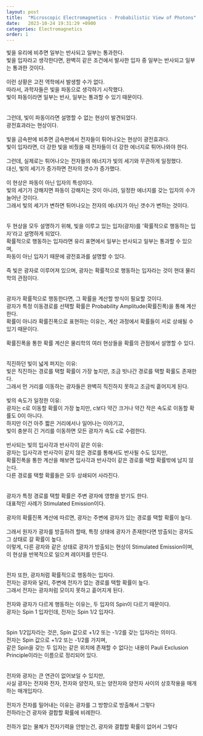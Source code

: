 ```yaml
---
layout: post
title:  "Microscopic Electromagnetics - Probabilistic View of Photons"
date:   2023-10-24 19:31:29 +0900
categories: Electromagnetics
order: 1
---
```


빛을 유리에 비추면 일부는 반사되고 일부는 통과한다.<br>
빛을 입자라고 생각한다면, 완벽히 같은 조건에서 발사한 입자 중 일부는 반사되고 일부는 통과한 것이다.<br>
<br>
이런 상황은 고전 역학에서 발생할 수가 없다.<br>
따라서, 과학자들은 빛을 파동으로 생각하기 시작했다.<br>
빛이 파동이라면 일부는 반사, 일부는 통과할 수 있기 때문이다.<br>
<br>
<br>
그런데, 빛이 파동이라면 설명할 수 없는 현상이 발견되었다.<br>
광전효과라는 현상이다.<br>
<br>
빛을 금속판에 비추면 금속판에서 전자들이 튀어나오는 현상이 광전효과다.<br>
빛이 입자라면, 더 강한 빛을 비췄을 때 전자들이 더 강한 에너지로 튀어나와야 한다.<br>
<br>
그런데, 실제로는 튀어나오는 전자들의 에너지가 빛의 세기와 무관하게 일정했다.<br>
대신, 빛의 세기가 증가하면 전자의 갯수가 증가했다.<br>
<br>
이 현상은 파동이 아닌 입자의 특성이다.<br>
빛의 세기가 강해지면 파동이 강해지는 것이 아니라, 일정한 에너지를 갖는 입자의 수가 늘어난 것이다.<br>
그래서 빛의 세기가 변하면 튀어나오는 전자의 에너지가 아닌 갯수가 변하는 것이다.<br>
<br>
<br>
두 현상을 모두 설명하기 위해, 빛을 이루고 있는 입자(광자)를 '확률적으로 행동하는 입자'라고 설명하게 되었다.<br>
확률적으로 행동하는 입자라면 유리 표면에서 일부는 반사되고 일부는 통과할 수 있으며,<br>
파동이 아닌 입자기 때문에 광전효과를 설명할 수 있다.<br>
<br>
즉 빛은 광자로 이루어져 있으며, 광자는 확률적으로 행동하는 입자라는 것이 현대 물리학의 관점이다.<br>
<br>
<br>
광자가 확률적으로 행동한다면, 그 확률을 계산할 방식이 필요할 것이다.<br>
광자가 특정 이동경로를 선택할 확률은 Probability Amplitude(확률진폭)을 통해 계산한다.<br>
확률이 아니라 확률진폭으로 표현하는 이유는, 계산 과정에서 확률들이 서로 상쇄될 수 있기 때문이다.<br>
<br>
확률진폭을 통한 확률 계산은 물리학의 여러 현상들을 확률의 관점에서 설명할 수 있다.<br>
<br>
<br>
직진하던 빛이 넓게 퍼지는 이유:<br>
빛은 직진하는 경로를 택할 확률이 가장 높지만, 조금 빗나간 경로를 택할 확률도 존재한다.<br>
그래서 먼 거리를 이동하는 광자들은 완벽히 직진하지 못하고 조금씩 흩어지게 된다.<br>
<br>
빛의 속도가 일정한 이유:<br>
광자는 c로 이동할 확률이 가장 높지만, c보다 약간 크거나 약간 작은 속도로 이동할 확률도 0이 아니다.<br>
하지만 이건 아주 짧은 거리에서나 일어나는 이야기고,<br>
빛이 충분히 긴 거리를 이동하면 모든 광자가 속도 c로 수렴한다.<br>
<br>
반사되는 빛의 입사각과 반사각이 같은 이유:<br>
광자는 입사각과 반사각이 같지 않은 경로를 통해서도 반사될 수도 있지만,<br>
확률진폭을 통한 계산을 해보면 입사각과 반사각이 같은 경로를 택할 확률밖에 남지 않는다.<br>
다른 경로를 택할 확률들은 모두 상쇄되어 사라진다.<br>
<br>
<br>
광자가 특정 경로를 택할 확률은 주변 광자에 영향을 받기도 한다.<br>
대표적인 사례가 Stimulated Emission이다.<br>
<br>
광자의 확률진폭 계산에 따르면, 광자는 주변에 광자가 있는 경로를 택할 확률이 높다.<br>
<br>
그래서 원자가 광자를 방출하려 할때, 특정 상태에 광자가 존재한다면 방출되는 광자도 그 상태로 갈 확률이 높다.<br>
이렇게, 다른 광자와 같은 상태로 광자가 방출되는 현상이 Stimulated Emission이며,<br>
이 현상을 반복적으로 일으켜 레이저를 만든다.<br>
<br>
<br>
전자 또한, 광자처럼 확률적으로 행동하는 입자다.<br>
전자는 광자와 달리, 주변에 전자가 없는 경로를 택할 확률이 높다.<br>
그래서 전자는 광자처럼 모이지 못하고 흩어지게 된다.<br>
<br>
전자와 광자가 다르게 행동하는 이유는, 두 입자의 Spin이 다르기 때문이다.<br>
광자는 Spin 1 입자인데, 전자는 Spin 1/2 입자다.<br>
<br>
<br>
Spin 1/2입자라는 것은, Spin 값으로 +1/2 또는 -1/2를 갖는 입자라는 의미다.<br>
전자는 Spin 값으로 +1/2 또는 -1/2를 가지며,<br>
같은 Spin을 갖는 두 입자는 같은 위치에 존재할 수 없다는 내용이 Pauli Exclusion Principle이라는 이름으로 정리되어 있다.<br>
<br>
<br>
전자와 광자는 큰 연관이 없어보일 수 있지만,<br>
사실 광자는 전자와 전자, 전자와 양전자, 또는 양전자와 양전자 사이의 상호작용을 매개하는 매개입자다.<br>
<br>
전자가 전자를 밀어내는 이유는 광자를 그 방향으로 방출해서 그렇다<br>
전하라는건 광자와 결합할 확률에 비례한다.<br>
<br>
전하가 없는 물체가 전자기력을 안받는건, 광자와 결합할 확률이 없어서 그렇다<br>